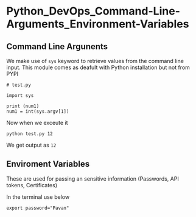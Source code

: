 # Python_DevOps_Command-Line-Arguments_Environment-Variables

## Command Line Argunents

We make use of `sys` keyword to retrieve values from the command line input. This module comes as deafult with Python installation but not from PYPI

```
# test.py

import sys

print (num1)
num1 = int(sys.argv[1])
```

Now when we exceute it 

```
python test.py 12
``` 

We get output as `12`


## Enviroment Variables

These are used for passing an sensitive information (Passwords, API tokens, Certificates)

In the terminal use below

```
export password="Pavan"
```
